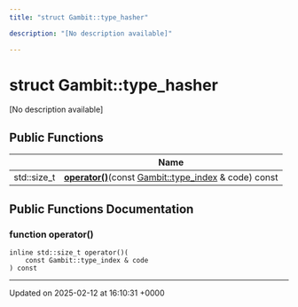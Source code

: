 ```yaml
---
title: "struct Gambit::type_hasher"

description: "[No description available]"

---
```


# struct Gambit::type_hasher



[No description available]

## Public Functions

|                | Name           |
| -------------- | -------------- |
| std::size_t | **[operator()](/documentation/code/classes/structgambit_1_1type__hasher/#function-operator)**(const [Gambit::type_index](/documentation/code/classes/structgambit_1_1type__index/) & code) const |

## Public Functions Documentation

### function operator()

```
inline std::size_t operator()(
    const Gambit::type_index & code
) const
```


-------------------------------

Updated on 2025-02-12 at 16:10:31 +0000